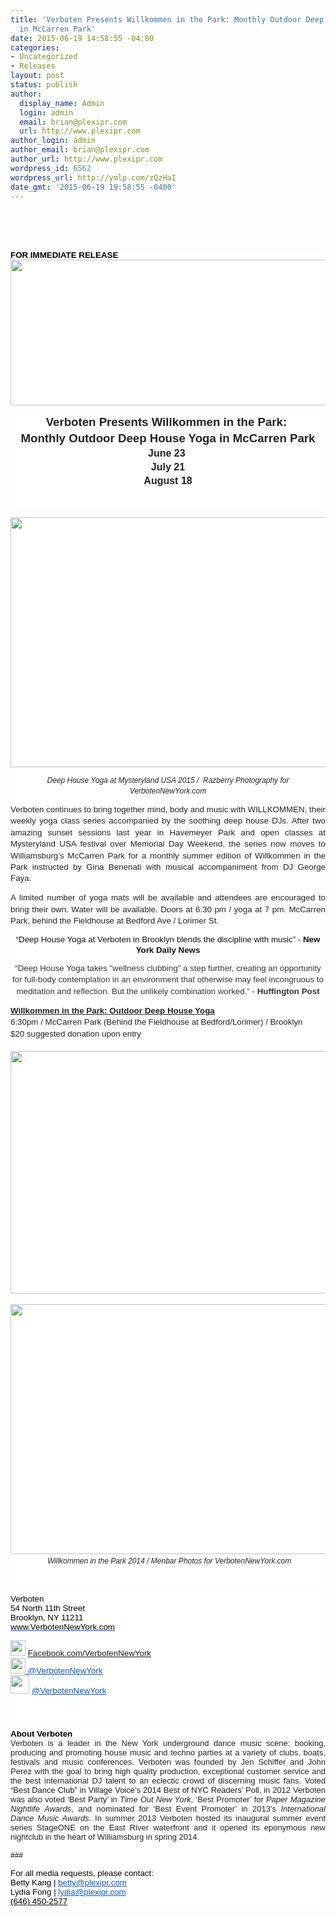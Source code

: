 ```yaml
---
title: 'Verboten Presents Willkommen in the Park: Monthly Outdoor Deep House Yoga
  in McCarren Park'
date: 2015-06-19 14:58:55 -04:00
categories:
- Uncategorized
- Releases
layout: post
status: publish
author:
  display_name: Admin
  login: admin
  email: brian@plexipr.com
  url: http://www.plexipr.com
author_login: admin
author_email: brian@plexipr.com
author_url: http://www.plexipr.com
wordpress_id: 6562
wordpress_url: http://ymlp.com/zQzHaI
date_gmt: '2015-06-19 19:58:55 -0400'
---
```


<p><html><br />
<head><br />
<meta http-equiv="Content-Type" content="text/html; charset=UTF-8"/></head><br />
<body>
<div>
<div style="text-align: justify;">
<div style="color: #222222; margin: 0px; font-size: 14px; font-family: 'Helvetica Neue'; background-color: #ffffff;"><b style="text-align: left;"><span style="font-size: 10pt;"><span style="color: #000000;"><span style="color: #000000;"><span style="font-family: arial, helvetica, sans-serif;">FOR IMMEDIATE RELEASE</span></span></span></span></b></div>
<div style="margin: 0px; text-align: center; font-size: 14px; background-color: #ffffff;"><span style="color: #000000;"><span style="color: #000000;"><span style="font-family: arial, helvetica, sans-serif;"><img style="border: 0pt none;" src="http://thumbnail.ymlp.com/plexipr_unnamed_1.png" height="233" width="700" /></span></span></span></div>
<div style="color: #222222; margin: 0px; text-align: center; font-size: 14px; font-family: 'Helvetica Neue'; background-color: #ffffff;">
<div style="text-align: justify; background-color: #ffffff;"><span class="im"></p>
<div style="color: #222222; margin: 0px; text-align: center; font-size: 14px; font-family: 'Helvetica Neue';"><span id="docs-internal-guid-91f9902e-bd30-2eb9-6859-3d4e36c83971"></p>
<div style="line-height: 1.38; margin-top: 0pt; margin-bottom: 0pt; text-align: center;" dir="ltr"><span id="docs-internal-guid-8227c9f8-7b92-48ea-b700-7549028db68f"></p>
<div style="line-height: 1.38; margin-top: 0pt; margin-bottom: 0pt; text-align: center;" dir="ltr"><span id="docs-internal-guid-bad06f86-c462-4495-251d-c984c3b8eddb"></p>
<div dir="ltr" style="line-height: 1.656; margin-top: 0pt; margin-bottom: 0pt; text-align: center;"><span id="docs-internal-guid-6a2913a2-0c22-2e0a-c347-0d0f6fec2bcb"></p>
<div dir="ltr" style="line-height: 1.656; margin-top: 0pt; margin-bottom: 0pt; text-align: center;"><span id="docs-internal-guid-bb0aaed4-34b2-de50-c1f2-4405e1cd813f"></p>
<div dir="ltr" style="line-height: 1.656; margin-top: 0pt; margin-bottom: 0pt; text-align: left;"><span id="docs-internal-guid-3f170863-9742-0d87-372e-5043afddf802"></p>
<div style="font-family: 'Helvetica Neue'; line-height: 1.38; margin-top: 0pt; margin-bottom: 0pt; text-align: center;" dir="ltr"><span id="docs-internal-guid-93e8eb92-07e4-ec57-7608-e17601452cf7"></p>
<div style="line-height: 1.38; margin-top: 0pt; margin-bottom: 0pt; text-align: center;" dir="ltr"><span style="font-size: 18.6666666666667px; font-family: Arial; font-weight: bold; vertical-align: baseline; white-space: pre-wrap;">Verboten Presents Willkommen in the Park: </span></div>
<div style="line-height: 1.38; margin-top: 0pt; margin-bottom: 0pt; text-align: center;" dir="ltr"><span style="font-size: 18.6666666666667px; font-family: Arial; font-weight: bold; vertical-align: baseline; white-space: pre-wrap;">Monthly Outdoor Deep House Yoga in McCarren Park</span></div>
<div style="line-height: 1.38; margin-top: 0pt; margin-bottom: 0pt; text-align: center;" dir="ltr"><span style="font-size: 16px; font-family: Arial; color: #222222; font-weight: bold; vertical-align: baseline; white-space: pre-wrap; background-color: #ffffff;">June 23 </span></div>
<div style="line-height: 1.38; margin-top: 0pt; margin-bottom: 0pt; text-align: center;" dir="ltr"><span style="font-size: 16px; font-family: Arial; color: #222222; font-weight: bold; vertical-align: baseline; white-space: pre-wrap; background-color: #ffffff;">July 21</span></div>
<div style="line-height: 1.38; margin-top: 0pt; margin-bottom: 0pt; text-align: center;" dir="ltr"><span style="font-size: 16px; font-family: Arial; color: #222222; font-weight: bold; vertical-align: baseline; white-space: pre-wrap; background-color: #ffffff;">August 18</span></div>
<p></span></div>
<div style="line-height: 1.38; margin-top: 0pt; margin-bottom: 0pt; text-align: center;" dir="ltr"><span><br /></span></div>
<p></span></div>
<p></span></div>
<p></span></div>
<p></span></div>
<p></span></div>
<p></span></div>
<p></span></div>
</div>
</div>
<div style="text-align: justify;">
<div style="color: #222222; font-family: arial, sans-serif; font-size: 13px; background-color: #ffffff;">
<div style="line-height: 1.15; margin-top: 0pt; margin-bottom: 0pt;" dir="ltr"><span id="docs-internal-guid-4be77740-c824-7fdc-e0d5-4e7b54184be8"><span style="color: #000000;"></p>
<div dir="ltr" style="line-height: 1.15; margin-top: 0pt; margin-bottom: 0pt;"><span id="docs-internal-guid-bb069e3d-c866-20ae-a0f6-114aaf3feb2e"></p>
<div dir="ltr" style="line-height: 1.15; margin-top: 0pt; margin-bottom: 0pt; text-align: justify;"><span id="docs-internal-guid-3b9ca9c5-7b82-4b5d-53bf-ac7570e2aee2"></p>
<div dir="ltr" style="line-height: 1.15; margin-top: 0pt; margin-bottom: 0pt;"><span id="docs-internal-guid-5c4e0f4c-0bec-46e5-9b6d-4981bfcc37cf"></p>
<div style="line-height: 1.15; margin-top: 0pt; margin-bottom: 0pt;" dir="ltr">
<div dir="ltr" style="color: #222222; font-family: arial, sans-serif; font-size: 12.7272720336914px; line-height: 1.15; text-align: justify; margin-top: 0pt; margin-bottom: 0pt; background-color: #ffffff;"><span id="docs-internal-guid-91f9902e-bd36-677f-af5c-722f811a707d"></p>
<div style="line-height: 1.38; margin-top: 0pt; margin-bottom: 0pt; text-align: justify;" dir="ltr"><span id="docs-internal-guid-bff41745-7d1e-21cf-ab1c-72f2a6bf0f82"></p>
<div style="line-height: 1.656; margin-top: 0pt; margin-bottom: 0pt; text-align: justify;" dir="ltr"><span id="docs-internal-guid-bad06f86-c463-23c7-7b47-4ef41fc6c289"></p>
<div dir="ltr" style="line-height: 1.38; margin-top: 0pt; margin-bottom: 0pt;"><span id="docs-internal-guid-6a2913a2-0c23-def4-4011-6e47e0de22b6"></p>
<div dir="ltr" style="line-height: 1.656; margin-top: 0pt; margin-bottom: 0pt; text-align: justify;"><span id="docs-internal-guid-bb0aaed4-34b6-2153-68f4-e5ca8615ab50"></p>
<div dir="ltr" style="line-height: 1.38; margin-top: 0pt; margin-bottom: 0pt; text-align: center;"><img src="http://img.ymlp.com/plexipr_1110903310120401321634811928442397136579736o_1.jpg" height="400" width="600" style="border: 0pt none;" /></div>
<div dir="ltr" style="line-height: 1.38; margin-top: 0pt; margin-bottom: 0pt;"><span id="docs-internal-guid-3f170863-9745-2a8d-764d-01c5ebc1329f"></p>
<div style="line-height: 1.38; margin-top: 0pt; margin-bottom: 0pt; text-align: justify;" dir="ltr"><span id="docs-internal-guid-93e8eb92-07e6-9d2a-fef0-f7b9544da0be"></p>
<div style="line-height: 1.38; margin-top: 0pt; margin-bottom: 0pt; text-align: center;" dir="ltr"><span style="font-size: 12px; font-family: Arial; font-style: italic; vertical-align: baseline; white-space: pre-wrap;">Deep House Yoga at Mysteryland USA 2015 / &nbsp;Razberry Photography for VerbotenNewYork.com</span></div>
<p></p>
<div style="line-height: 1.38; margin-top: 0pt; margin-bottom: 0pt;" dir="ltr"><span style="font-size: 13.3333333333333px; font-family: Arial; color: #222222; vertical-align: baseline; white-space: pre-wrap; background-color: #ffffff;">Verboten continues to bring together mind, body and music with WILLKOMMEN, their weekly yoga class series accompanied by the soothing deep house DJs. After two amazing sunset sessions last year in Havemeyer Park and open classes at Mysteryland USA festival over Memorial Day Weekend, the series now moves to Williamsburg&rsquo;s McCarren Park for a monthly summer edition of Willkommen in the Park instructed by Gina Benenati with musical accompaniment from DJ George Faya. </span></div>
<p></p>
<div style="line-height: 1.38; margin-top: 0pt; margin-bottom: 0pt;" dir="ltr"><span style="font-size: 13.3333333333333px; font-family: Arial; vertical-align: baseline; white-space: pre-wrap; background-color: #ffffff;">A limited number of yoga mats will be available and attendees are encouraged to bring their own. Water will be available. Doors at 6:30 pm / yoga at 7 pm. McCarren Park, behind the Fieldhouse at Bedford Ave / Lorimer St.</span></div>
<p></p>
<h1 style="line-height: 1.275; margin-top: 0pt; margin-bottom: 8pt; text-align: center;" dir="ltr"><span style="font-size: 13.3333333333333px; font-family: Arial; color: #111111; font-weight: normal; vertical-align: baseline; white-space: pre-wrap; background-color: #ffffff;">&ldquo;Deep House Yoga at Verboten in Brooklyn blends the discipline with music&rdquo; - </span><span style="font-size: 13.3333333333333px; font-family: Arial; color: #111111; vertical-align: baseline; white-space: pre-wrap; background-color: #ffffff;">New York Daily News</span></h1>
<div style="line-height: 1.38; margin-top: 0pt; margin-bottom: 0pt; text-align: center;" dir="ltr"><span style="font-size: 13.3333333333333px; font-family: Arial; vertical-align: baseline; white-space: pre-wrap;">&ldquo;</span><span style="font-size: 13.3333333333333px; font-family: Arial; color: #333333; vertical-align: baseline; white-space: pre-wrap; background-color: #ffffff;">Deep House Yoga takes "wellness clubbing" a step further, creating an opportunity for full-body contemplation in an environment that otherwise may feel incongruous to meditation and reflection. But the unlikely combination worked.&rdquo; - </span><span style="font-size: 13.3333333333333px; font-family: Arial; color: #333333; font-weight: bold; vertical-align: baseline; white-space: pre-wrap; background-color: #ffffff;">Huffington Post</span></div>
<p></span></div>
<div style="line-height: 1.38; margin-top: 0pt; margin-bottom: 0pt; text-align: justify;" dir="ltr"><span id="docs-internal-guid-93e8eb92-07e6-9d2a-fef0-f7b9544da0be"></p>
<div style="line-height: 1.38; margin-top: 0pt; margin-bottom: 0pt;" dir="ltr"><span style="font-size: 13.3333333333333px; font-family: Arial; color: #222222; font-weight: bold; vertical-align: baseline; white-space: pre-wrap; text-decoration: underline; background-color: #ffffff;">Willkommen in the Park: Outdoor Deep House Yoga</span></div>
<div style="line-height: 1.38; margin-top: 0pt; margin-bottom: 0pt;" dir="ltr"><span style="font-size: 13.3333333333333px; font-family: Arial; vertical-align: baseline; white-space: pre-wrap;">6:30pm / </span><span style="font-size: 13.3333333333333px; font-family: Arial; color: #222222; vertical-align: baseline; white-space: pre-wrap; background-color: #ffffff;">McCarren Park (Behind the Fieldhouse at Bedford/Lorimer) / Brooklyn</span></div>
<div style="line-height: 1.38; margin-top: 0pt; margin-bottom: 0pt;" dir="ltr"><span style="font-size: 13.3333333333333px; font-family: Arial; vertical-align: baseline; white-space: pre-wrap;">$20 suggested donation upon entry</span></div>
<div>&nbsp;</div>
<div style="text-align: center;"><img style="border: 0pt none;" width="600" height="388" src="http://img.ymlp.com/plexipr_062315alldates_2.jpg" /></div>
<div style="text-align: center;">&nbsp;</div>
<div style="text-align: center;"><img src="http://img.ymlp.com/plexipr_plexiprSeptemberCulture1.jpg" height="400" width="600" style="border: 0pt none;" /></div>
<div style="text-align: center;"><span id="docs-internal-guid-93e8eb92-07e8-b45f-5ee8-069d9bdf9242"><span style="font-size: 14.6666666666667px; font-family: Arial; vertical-align: baseline; white-space: pre-wrap; background-color: #ffffff;"> </span><span style="font-size: 12px; font-family: Arial; font-style: italic; vertical-align: baseline; white-space: pre-wrap; background-color: #ffffff;">Willkommen in the Park 2014 / Menbar Photos for VerbotenNewYork.com</span></span></div>
<p></span></div>
<div>&nbsp;</div>
<p></span></div>
<p></span></div>
<p></span></div>
<p></span></div>
<p></span></div>
<p></span></div>
</div>
<p></span></div>
<p></span></div>
<p></span></div>
<p></span></span></div>
</div>
</div>
</div>
<div style="text-align: justify;">
<div style="color: #222222; font-family: arial, sans-serif; font-size: 12px; margin: 0px; min-height: 14px; background-color: #ffffff;">
<div style="text-align: justify; color: #222222; font-size: 12px; margin: 0px; font-family: 'Helvetica Neue'; background-color: #ffffff;"><span style="font-size: 10pt;"><span style="letter-spacing: 0px;"><span style="font-size: 10pt;"><span style="color: #000000;"><span style="font-family: arial, helvetica, sans-serif;">Verboten</span></span></span></span></span></div>
<div style="text-align: justify; color: #222222; font-size: 12px; margin: 0px; font-family: 'Helvetica Neue'; background-color: #ffffff;"><span style="letter-spacing: 0px;"><span style="font-size: 10pt;"><span style="color: #000000;"><span style="font-family: arial, helvetica, sans-serif;">54 North 11th Street</span></span></span></span></div>
<div style="text-align: justify; color: #222222; font-size: 12px; margin: 0px; font-family: 'Helvetica Neue'; background-color: #ffffff;"><span style="letter-spacing: 0px;"><span style="font-size: 10pt;"><span style="color: #000000;"><span style="font-family: arial, helvetica, sans-serif;">Brooklyn, NY 11211</span></span></span></span></div>
<div style="text-align: justify; font-size: 12px; margin: 0px; font-family: 'Helvetica Neue'; color: #053df5; background-color: #ffffff;"><span style="letter-spacing: 0px; text-decoration: underline;"><a style="color: #1155cc;" href="http://www.verbotennewyork.com/" target="_blank"><span style="font-size: 10pt;"><span style="color: #000000;"><span style="font-family: arial, helvetica, sans-serif;">www.VerbotenNewYork.com</span></span></span></a></span></div>
<div style="text-align: justify; font-size: 12px; margin: 0px; background-color: #ffffff;"><span style="font-family: arial, helvetica, sans-serif;"><br /></span></div>
<div style="text-align: justify; font-family: arial, sans-serif; margin: 0px; color: #053df5; background-color: #ffffff;"><span style="font-size: 10pt;"><span style="color: #000000;"><span style="font-family: arial, helvetica, sans-serif;"><span style="letter-spacing: 0px;"><span style="border-width: 0pt;"><span style="border-width: 0pt;"><span style="text-decoration: underline;"><img style="border-width: 0pt; border-style: none;" src="https://ci6.googleusercontent.com/proxy/dcsgaF1ycl78ZowCyxy-LVPAg5jGc9XKIge3qoC4InSy2qooy3PZcYFRp2HMA0NYa-Xw6zJGoN_TayHU63Rqb_8=s0-d-e1-ft#http://img.ymlp227.net/plexipr_facebook.gif" height="25" width="24" /></span></span>&nbsp;<a href="https://www.facebook.com/VerbotenNewYork">Facebook.com/VerbotenNewYork</a></span></span></span></span></span></div>
<div style="text-align: justify; font-family: arial, sans-serif; font-size: 12px; margin: 0px; color: #053df5; background-color: #ffffff;"><span style="font-size: 10pt;"><span style="color: #000000;"><span style="font-family: arial, helvetica, sans-serif;"><span style="letter-spacing: 0px; text-decoration: underline;"><img style="border-width: 0pt; border-style: none; font-family: 'Helvetica Neue'; font-size: 12px;" src="https://ci3.googleusercontent.com/proxy/1y3m7Bvb6NhaSwGVk45T-ubV5MJwwYXBIutEhRyv1Fm7QfPsN6ZsFurS3YNU8BxHnaLsu4jQMC4YfFMkL6H_0A=s0-d-e1-ft#http://img.ymlp227.net/plexipr_twitter.gif" height="25" width="24" />&nbsp;<a style="color: #1155cc;" href="http://www.twitter.com/verbotennewyork" target="_blank">@VerbotenNewYork</a></span><span style="letter-spacing: 0px;">&nbsp;</span></span></span></span></div>
<div style="text-align: justify; color: #222222; font-size: 12px; margin: 0px; font-family: 'Helvetica Neue'; min-height: 14px; background-color: #ffffff;"><span style="letter-spacing: 0px;"><span style="color: #000000;"><span style="font-family: arial, helvetica, sans-serif;"><span style="border-width: 0pt;"><img style="border-width: 0pt; border-style: none;" width="30" height="29" src="https://ci5.googleusercontent.com/proxy/axxQ-DQRNB6_7Fi9w5wGWvQxdQ1flHDp3JJYQ2HJxwzLvXASdbUePGC6JKC4yYFFnuZTv9bR-6f0XBxe-bJKBeO0Mjnwo6f2aUN69ivQK7p2=s0-d-e1-ft#http://img.ymlp227.net/plexipr_plexiprplexiprInstagram1.jpg" /></span><span style="font-size: 10pt;">&nbsp;<a style="color: #1155cc;" href="http://instagram.com/verbotennewyork" target="_blank">@VerbotenNewYork</a>&nbsp;</span></span></span></span></div>
<div>&nbsp;</div>
<p><span id="docs-internal-guid-6a2913a2-0c24-d547-dcf2-5918d01519a1"></p>
<div dir="ltr" style="line-height: 1.38; margin-top: 0pt; margin-bottom: 0pt; text-align: justify;">&nbsp;</div>
<p></span></div>
<div style="color: #222222; font-family: arial, sans-serif; font-size: 12px; margin: 0px; background-color: #ffffff;"><span style="letter-spacing: 0px;"><b><span style="font-size: 10pt;"><span style="color: #000000;"><span style="color: #000000;"><span style="font-family: arial, helvetica, sans-serif;">About Verboten</span></span></span></span></b></span></div>
<div style="color: #222222; font-family: arial, sans-serif; font-size: 12px; margin: 0px; background-color: #ffffff;"><span style="color: #222222; text-align: justify; font-size: 13px; font-family: Arial; vertical-align: baseline; white-space: pre-wrap; background-color: #ffffff;">Verboten is a leader in the New York underground dance music scene: booking, producing and promoting house music and techno parties at a variety of clubs, boats, festivals and music conferences. Verboten was founded by Jen Schiffer and John Perez with the goal to bring high quality production, exceptional customer service and the best international DJ talent to an eclectic crowd of discerning music fans. Voted</span><span style="text-align: justify; font-size: 13px; font-family: Arial; color: #1a1a1a; vertical-align: baseline; white-space: pre-wrap; background-color: #ffffff;"> &ldquo;Best Dance Club&rdquo; in Village Voice&rsquo;s 2014 Best of NYC Readers&rsquo; Poll,</span><span style="text-align: justify; font-size: 13px; font-family: Arial; color: #1a1a1a; font-style: italic; vertical-align: baseline; white-space: pre-wrap; background-color: #ffffff;"> </span><span style="text-align: justify; font-size: 13px; font-family: Arial; color: #1a1a1a; vertical-align: baseline; white-space: pre-wrap; background-color: #ffffff;">i</span><span style="color: #222222; text-align: justify; font-size: 13px; font-family: Arial; vertical-align: baseline; white-space: pre-wrap; background-color: #ffffff;">n 2012 Verboten was also voted &lsquo;Best Party&rsquo; in </span><span style="color: #222222; text-align: justify; font-size: 13px; font-family: Arial; font-style: italic; vertical-align: baseline; white-space: pre-wrap; background-color: #ffffff;">Time Out New York</span><span style="color: #222222; text-align: justify; font-size: 13px; font-family: Arial; vertical-align: baseline; white-space: pre-wrap; background-color: #ffffff;">, &lsquo;Best Promoter&rsquo; for </span><span style="color: #222222; text-align: justify; font-size: 13px; font-family: Arial; font-style: italic; vertical-align: baseline; white-space: pre-wrap; background-color: #ffffff;">Paper Magazine Nightlife Awards</span><span style="color: #222222; text-align: justify; font-size: 13px; font-family: Arial; vertical-align: baseline; white-space: pre-wrap; background-color: #ffffff;">, and nominated for &lsquo;Best Event Promoter&rsquo; in 2013&prime;s </span><span style="color: #222222; text-align: justify; font-size: 13px; font-family: Arial; font-style: italic; vertical-align: baseline; white-space: pre-wrap; background-color: #ffffff;">International Dance Music Awards</span><span style="color: #222222; text-align: justify; font-size: 13px; font-family: Arial; vertical-align: baseline; white-space: pre-wrap; background-color: #ffffff;">. In summer 2013 Verboten hosted its inaugural summer event series StageONE on the East River waterfront and it opened its eponymous new nightclub in the heart of Williamsburg in spring 2014.</span></div>
<div style="color: #222222; font-family: arial, sans-serif; font-size: 12px; margin: 0px; min-height: 14px; background-color: #ffffff;"><span style="letter-spacing: 0px;"><span style="font-size: 10pt;"><span style="color: #000000;"><span style="color: #000000;"><span style="font-family: arial, helvetica, sans-serif;">&nbsp;</span></span></span></span></span></div>
<div style="color: #222222; font-size: 12px; margin: 0px; font-family: 'Helvetica Neue'; background-color: #ffffff;"><span style="letter-spacing: 0px;"><span style="color: #000000;"><span style="color: #000000;"><span style="font-family: arial, helvetica, sans-serif;">###</span></span></span></span></div>
<div style="color: #222222; font-size: 12px; margin: 0px; font-family: 'Helvetica Neue'; min-height: 14px; background-color: #ffffff;"><span style="letter-spacing: 0px;"><span style="color: #000000;"><span style="color: #000000;"><span style="font-family: arial, helvetica, sans-serif;">&nbsp;</span></span></span></span></div>
<div style="color: #222222; font-size: 12px; margin: 0px; font-family: 'Helvetica Neue'; background-color: #ffffff;"><span style="letter-spacing: 0px;"><span style="font-size: 10pt;"><span style="color: #000000;"><span style="color: #000000;"><span style="font-family: arial, helvetica, sans-serif;">For all media requests, please contact:</span></span></span></span></span></div>
<div style="font-size: 12px; margin: 0px; font-family: 'Helvetica Neue'; color: #053df5; background-color: #ffffff;"><span style="letter-spacing: 0px; color: #000000;"><span style="font-size: 10pt;"><span style="color: #000000;"><span style="color: #000000;"><span style="font-family: arial, helvetica, sans-serif;">Betty Kang |&nbsp;<a style="color: #1155cc;" target="_blank" href="mailto:betty@plexipr.com"><span style="letter-spacing: 0px;">betty@plexipr.com</span></a>&nbsp;</span></span></span></span></span></div>
<div style="font-size: 12px; margin: 0px; font-family: 'Helvetica Neue'; color: #053df5; background-color: #ffffff;"><span style="letter-spacing: 0px; color: #000000;"><span style="font-size: 10pt;"><span style="color: #000000;"><span style="color: #000000;"><span style="font-family: arial, helvetica, sans-serif;">Lydia Fong |&nbsp;<a style="color: #1155cc;" target="_blank" href="mailto:lydia@plexipr.com"><span style="letter-spacing: 0px;">lydia@plexipr.com</span></a></span></span></span></span></span></div>
<div style="color: #222222; font-size: 12px; margin: 0px; font-family: 'Helvetica Neue'; background-color: #ffffff;"><span style="letter-spacing: 0px;"><span style="font-size: 10pt;"><a target="_blank" value="+16464502577" href="tel:%28646%29%20450-2577"><span style="color: #000000;"><span style="color: #000000;"><span style="font-family: arial, helvetica, sans-serif;">(646) 450-2577</span></span></span></a></span></span></div>
</div>
<div><span style="font-size: small; background-color: #ffffff;"><span style="color: #000000;"><span style="font-family: arial, helvetica, sans-serif;"><br /></span></span></span></div>
<div><span style="color: #222222; font-family: arial; font-size: small; background-color: #ffffff;"><br /></span></div>
<p></body><br />
</html></p>
